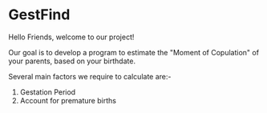# GestFind

Hello Friends, welcome to our project!

Our goal is to develop a program to estimate the "Moment of Copulation" of your parents, based on your birthdate.

Several main factors we require to calculate are:- 
1. Gestation Period
2. Account for premature births

